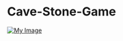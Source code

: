 # Cave-Stone-Game

[![My Image](https://i.imgur.com/XHXMxmM.jpg)](https://www.youtube.com/watch?v=mSbqsa4LgJ0&t=198s)
